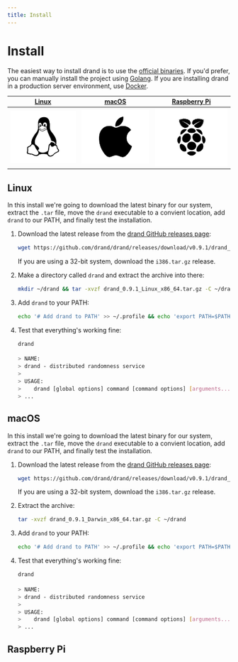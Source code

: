 ```yaml
---
title: Install
---
```


# Install

The easiest way to install drand is to use the [official binaries](#official-release). If you'd prefer, you can manually install the project using [Golang](/install/golang). If you are installing drand in a production server environment, use [Docker](/install/docker).

| [Linux](#linux) | [macOS](#macos) | [Raspberry Pi](#raspberry-pi) |
| --- | --- | --- |
| [![Linux icon.](./images/install/linux-icon.png)](#linux) | [![macOS icon.](./images/install/apple-icon.png)](#macos) | [![Raspberry Pi icon.](./images/install/raspberry-pi-icon.png)](#raspberry-pi) |

## Linux

In this install we're going to download the latest binary for our system, extract the `.tar` file, move the `drand` executable to a convient location, add `drand` to our PATH, and finally test the installation.

1. Download the latest release from the [drand GitHub releases page](https://github.com/drand/drand/releases):

   ```bash
   wget https://github.com/drand/drand/releases/download/v0.9.1/drand_0.9.1_Linux_x86_64.tar.gz
   ```

   If you are using a 32-bit system, download the `i386.tar.gz` release.

1. Make a directory called `drand` and extract the archive into there:

   ```bash
   mkdir ~/drand && tar -xvzf drand_0.9.1_Linux_x86_64.tar.gz -C ~/drand
   ```

1. Add `drand` to your PATH:

   ```bash
   echo '# Add drand to PATH' >> ~/.profile && echo 'export PATH=$PATH:~/drand' >> ~/.profile && source ~/.profile
   ```

1. Test that everything's working fine:

   ```bash
   drand

   > NAME:
   > drand - distributed randomness service
   >
   > USAGE:
   >    drand [global options] command [command options] [arguments...]
   > ...
   ```

## macOS

In this install we're going to download the latest binary for our system, extract the `.tar` file, move the `drand` executable to a convient location, add `drand` to our PATH, and finally test the installation.

1. Download the latest release from the [drand GitHub releases page](https://github.com/drand/drand/releases):

   ```bash
   wget https://github.com/drand/drand/releases/download/v0.9.1/drand_0.9.1_Darwin_x86_64.tar.gz
   ```

   If you are using a 32-bit system, download the `i386.tar.gz` release.

1. Extract the archive:

   ```bash
   tar -xvzf drand_0.9.1_Darwin_x86_64.tar.gz -C ~/drand
   ```

1. Add `drand` to your PATH:

   ```bash
   echo '# Add drand to PATH' >> ~/.profile && echo 'export PATH=$PATH:~/drand' >> ~/.profile && source ~/.profile
   ```

1. Test that everything's working fine:

   ```bash
   drand

   > NAME:
   > drand - distributed randomness service
   >
   > USAGE:
   >    drand [global options] command [command options] [arguments...]
   > ...
   ```

## Raspberry Pi
